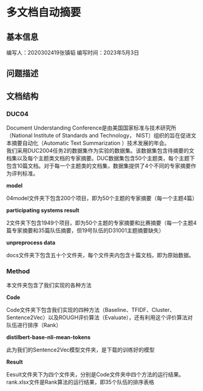 # 多文档自动摘要
## 基本信息
编写人：2020302419张镇韬
编写时间：2023年5月3日
## 问题描述

## 文档结构
### DUC04
Document Understanding Conference是由美国国家标准与技术研究所（National Institute of Standards and Technology， NIST）组织的旨在促进文本摘要自动化（Automatic Text Summarization ）技术发展的年会。   
我们采用DUC2004任务2的数据集作为实验的数据集。该数据集包含待摘要的文档集以及每个主题类文档的专家摘要。DUC数据集包含50个主题类，每个主题下包含10篇文档。对于每一个主题类的文档集，数据集提供了4个不同的专家摘要作为评判标准。

**model**

04model文件夹下包含200个项目，即为50个主题的专家摘要（每一个主题4篇）

**participating systems result**

2文件夹下包含1949个项目，即为50个主题的专家摘要和比赛摘要（每一个主题4篇专家摘要和35篇队伍摘要，但19号队伍的D31001主题摘要缺失）

**unpreprocess data**

docs文件夹下包含五十个文件夹，每个文件夹内包含十篇文档，即为原始数据。
### Method
本文件夹包含了我们实现的各种方法

**Code**

Code文件夹下包含我们实现的四种方法（Baseline、TFIDF、Cluster、Sentence2Vec）以及ROUGH评价算法（Evaluate），还有利用这个评价算法对队伍进行排序（Rank）

**distilbert-base-nli-mean-tokens**

此为我们的Sentence2Vec模型文件夹，是下载的训练好的模型

**Result**

Eesult文件夹下为四个文件夹，分别是Code文件夹中四个方法的运行结果。rank.xlsx文件是Rank算法的运行结果，即35个队伍的排序表格
